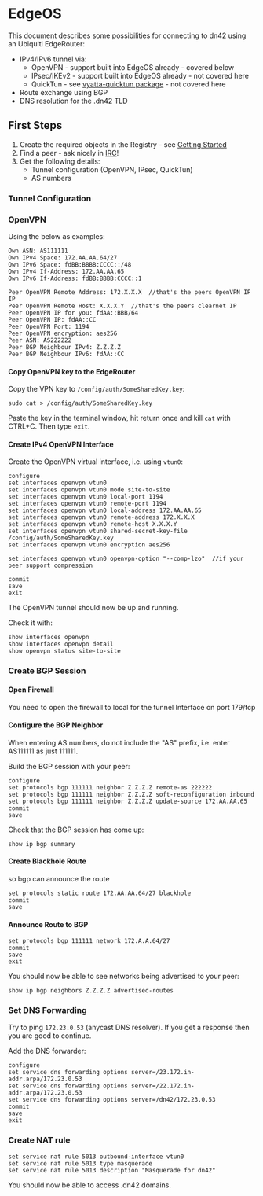 # EdgeOS  

This document describes some possibilities for connecting to dn42 using an Ubiquiti EdgeRouter:

* IPv4/IPv6 tunnel via:
    * OpenVPN - support built into EdgeOS already - covered below
    * IPsec/IKEv2 - support built into EdgeOS already - not covered here
    * QuickTun - see [vyatta-quicktun package](https://github.com/neilalexander/vyatta-quicktun) - not covered here
* Route exchange using BGP
* DNS resolution for the .dn42 TLD

## First Steps

1. Create the required objects in the Registry - see [Getting Started](/Getting-Started) 
2. Find a peer - ask nicely in [IRC](/IRC)!
3. Get the following details:
    * Tunnel configuration (OpenVPN, IPsec, QuickTun)
    * AS numbers 

### Tunnel Configuration

### OpenVPN 

Using the below as examples:

    Own ASN: AS111111  
    Own IPv4 Space: 172.AA.AA.64/27  
    Own IPv6 Space: fdBB:BBBB:CCCC::/48  
    Own IPv4 If-Address: 172.AA.AA.65  
    Own IPv6 If-Address: fdBB:BBBB:CCCC::1   

    Peer OpenVPN Remote Address: 172.X.X.X  //that's the peers OpenVPN IF IP  
    Peer OpenVPN Remote Host: X.X.X.Y  //that's the peers clearnet IP  
    Peer OpenVPN IP for you: fdAA::BBB/64  
    Peer OpenVPN IP: fdAA::CC  
    Peer OpenVPN Port: 1194  
    Peer OpenVPN encryption: aes256  
    Peer ASN: AS222222  
    Peer BGP Neighbour IPv4: Z.Z.Z.Z  
    Peer BGP Neighbour IPv6: fdAA::CC  

#### Copy OpenVPN key to the EdgeRouter  

Copy the VPN key to `/config/auth/SomeSharedKey.key`:

    sudo cat > /config/auth/SomeSharedKey.key

Paste the key in the terminal window, hit return once and kill `cat` with CTRL+C. Then type `exit`.

####  Create IPv4 OpenVPN Interface

Create the OpenVPN virtual interface, i.e. using `vtun0`:

    configure  
    set interfaces openvpn vtun0  
    set interfaces openvpn vtun0 mode site-to-site  
    set interfaces openvpn vtun0 local-port 1194   
    set interfaces openvpn vtun0 remote-port 1194  
    set interfaces openvpn vtun0 local-address 172.AA.AA.65  
    set interfaces openvpn vtun0 remote-address 172.X.X.X  
    set interfaces openvpn vtun0 remote-host X.X.X.Y   
    set interfaces openvpn vtun0 shared-secret-key-file /config/auth/SomeSharedKey.key    
    set interfaces openvpn vtun0 encryption aes256  

    set interfaces openvpn vtun0 openvpn-option "--comp-lzo"  //if your peer support compression  

    commit   
    save  
    exit  

The OpenVPN tunnel should now be up and running.

Check it with:  

    show interfaces openvpn    
    show interfaces openvpn detail  
    show openvpn status site-to-site  

### Create BGP Session

#### Open Firewall

You need to open the firewall to local for the tunnel Interface on port 179/tcp

#### Configure the BGP Neighbor

When entering AS numbers, do not include the "AS" prefix, i.e. enter AS111111 as just 111111.

Build the BGP session with your peer:

    configure  
    set protocols bgp 111111 neighbor Z.Z.Z.Z remote-as 222222  
    set protocols bgp 111111 neighbor Z.Z.Z.Z soft-reconfiguration inbound  
    set protocols bgp 111111 neighbor Z.Z.Z.Z update-source 172.AA.AA.65  
    commit
    save

Check that the BGP session has come up:

    show ip bgp summary  

#### Create Blackhole Route

so bgp can announce the route  

    set protocols static route 172.AA.AA.64/27 blackhole  
    commit  
    save  

#### Announce Route to BGP

    set protocols bgp 111111 network 172.A.A.64/27  
    commit  
    save  
    exit  

You should now be able to see networks being advertised to your peer: 

    show ip bgp neighbors Z.Z.Z.Z advertised-routes  

### Set DNS Forwarding

Try to ping `172.23.0.53` (anycast DNS resolver). If you get a response then you are good to continue. 

Add the DNS forwarder: 

    configure
    set service dns forwarding options server=/23.172.in-addr.arpa/172.23.0.53  
    set service dns forwarding options server=/22.172.in-addr.arpa/172.23.0.53  
    set service dns forwarding options server=/dn42/172.23.0.53  
    commit
    save
    exit

### Create NAT rule

    set service nat rule 5013 outbound-interface vtun0
    set service nat rule 5013 type masquerade
    set service nat rule 5013 description "Masquerade for dn42"

You should now be able to access .dn42 domains. 
